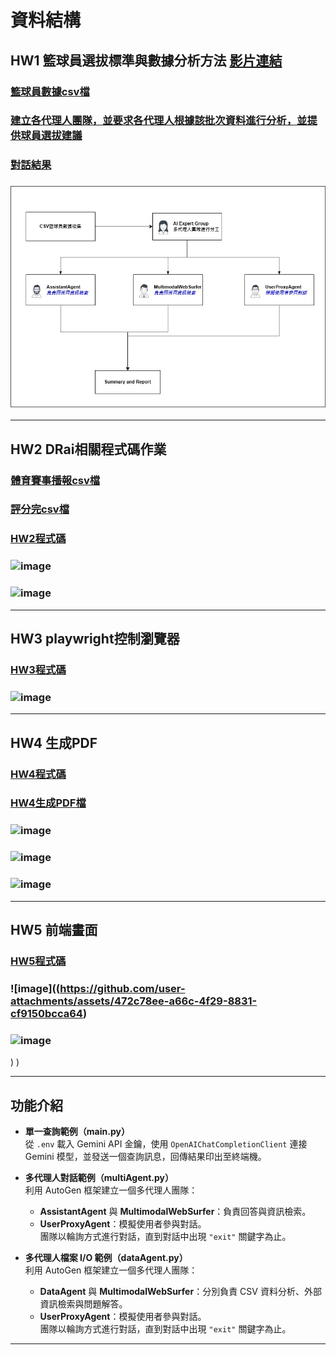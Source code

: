 # 資料結構
## HW1 籃球員選拔標準與數據分析方法 [影片連結](https://youtu.be/RLTrnSKFbCA)
### [籃球員數據csv檔](https://github.com/eason-lin0213/data_structure/blob/main/basketball_stats.csv)
### [建立各代理人團隊，並要求各代理人根據該批次資料進行分析，並提供球員選拔建議](https://github.com/eason-lin0213/data_structure/blob/main/dataAgent.py)
### [對話結果](https://github.com/eason-lin0213/data_structure/blob/main/all_conversation_log.csv)
### ![image](https://github.com/eason-lin0213/data_structure/blob/main/%E8%B3%87%E6%96%99%E7%B5%90%E6%A7%8B%E4%BD%9C%E6%A5%AD1.jpg)
---
## HW2 DRai相關程式碼作業
### [體育賽事播報csv檔](https://github.com/eason-lin0213/data_structure/blob/main/sports_commentary.csv)
### [評分完csv檔](https://github.com/eason-lin0213/data_structure/blob/main/sports_commentary_batch.csv)
### [HW2程式碼](https://github.com/eason-lin0213/data_structure/blob/main/DRai.py)
### ![image](https://github.com/user-attachments/assets/0f218f77-c98c-4853-bb1b-c4007e265994)
### ![image](https://github.com/user-attachments/assets/e35f3af2-53a4-4fa4-bcac-f1318bd906b9)

---
## HW3 playwright控制瀏覽器
### [HW3程式碼](https://github.com/eason-lin0213/data_structure/blob/main/postAI.py)
### ![image](https://github.com/user-attachments/assets/f68120c5-b736-4e19-8de7-8713128073eb)

---
## HW4 生成PDF
### [HW4程式碼](https://github.com/eason-lin0213/data_structure/blob/main/getPDF.py)
### [HW4生成PDF檔](https://github.com/eason-lin0213/data_structure/blob/main/report_20250401_203801.pdf)
### ![image](https://github.com/user-attachments/assets/3a0a0385-3481-4a0a-a97e-7957758a112d)
### ![image](https://github.com/user-attachments/assets/ed8dc078-089e-4ea7-84d4-997b25c1c76d)
### ![image](https://github.com/user-attachments/assets/9f63bdbd-0282-4394-8339-7e6c3faae62c)

---
## HW5 前端畫面
### [HW5程式碼](https://github.com/eason-lin0213/data_structure/tree/main/EMO)
### ![image]((https://github.com/user-attachments/assets/472c78ee-a66c-4f29-8831-cf9150bcca64)
### ![image](https://github.com/user-attachments/assets/08b5f797-185b-4300-91c5-611528b47113)
)
)



---
## 功能介紹

- **單一查詢範例（main.py）**  
  從 `.env` 載入 Gemini API 金鑰，使用 `OpenAIChatCompletionClient` 連接 Gemini 模型，並發送一個查詢訊息，回傳結果印出至終端機。

- **多代理人對話範例（multiAgent.py）**  
  利用 AutoGen 框架建立一個多代理人團隊：
  - **AssistantAgent** 與 **MultimodalWebSurfer**：負責回答與資訊檢索。
  - **UserProxyAgent**：模擬使用者參與對話。  
  團隊以輪詢方式進行對話，直到對話中出現 `"exit"` 關鍵字為止。

- **多代理人檔案 I/O 範例（dataAgent.py）**  
  利用 AutoGen 框架建立一個多代理人團隊：
  - **DataAgent** 與 **MultimodalWebSurfer**：分別負責 CSV 資料分析、外部資訊檢索與問題解答。
  - **UserProxyAgent**：模擬使用者參與對話。  
  團隊以輪詢方式進行對話，直到對話中出現 `"exit"` 關鍵字為止。

---
